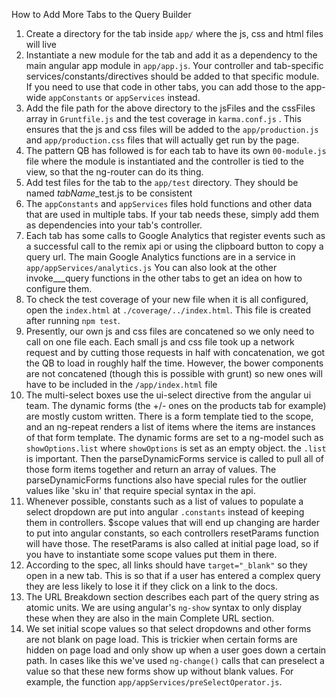 How to Add More Tabs to the Query Builder

1. Create a directory for the tab inside `app/` where the js, css and html files will live
1. Instantiate a new module for the tab and add it as a dependency to the main angular app module in `app/app.js`. Your controller and tab-specific services/constants/directives should be added to that specific module. If you need to use that code in other tabs, you can add those to the app-wide `appConstants` or `appServices` instead.
1. Add the file path for the above directory to the jsFiles and the cssFiles array in `Gruntfile.js` and the test coverage in `karma.conf.js` . This ensures that the js and css files will be added to the `app/production.js` and `app/production.css` files that will actually get run by the page.
1. The pattern QB has followed is for each tab to have its own `00-module.js` file where the module is instantiated and the controller is tied to the view, so that the ng-router can do its thing.
1. Add test files for the tab to the `app/test` directory. They should be named *tabName*_test.js to be consistent
1. The `appConstants` and `appServices` files hold functions and other data that are used in multiple tabs. If your tab needs these, simply add them as dependencies into your tab's controller.
1. Each tab has some calls to Google Analytics that register events such as a successful call to the remix api or using the clipboard button to copy a query url. The main Google Analytics functions are in a service in `app/appServices/analytics.js` You can also look at the other invoke___query functions in the other tabs to get an idea on how to configure them.
1. To check the test coverage of your new file when it is all configured, open the `index.html` at `./coverage/../index.html`. This file is created after running `npm test`.
1. Presently, our own js and css files are concatened so we only need to call on one file each. Each small js and css file took up a network request and by cutting those requests in half with concatenation, we got the QB to load in roughly half the time. However, the bower components are not concatened (though this is possible with grunt) so new ones will have to be included in the `/app/index.html` file
1. The multi-select boxes use the ui-select directive from the angular ui team. The dynamic forms (the +/- ones on the products tab for example) are mostly custom written. There is a form template tied to the scope, and an ng-repeat renders a list of items where the items are instances of that form template. The dynamic forms are set to a ng-model such as `showOptions.list` where `showOptions` is set as an empty object. the `.list` is important.  Then the parseDynamicForms service is called to pull all of those form items together and return an array of values. The parseDynamicForms functions also have special rules for the outlier values like 'sku in' that require special syntax in the api.
1. Whenever possible, constants such as a list of values to populate a select dropdown are put into angular `.constants` instead of keeping them in controllers. $scope values that will end up changing are harder to put into angular constants, so each controllers resetParams function will have those. The resetParams is also called at initial page load, so if you have to instantiate some scope values put them in there.
1. According to the spec, all links should have `target="_blank"` so they open in a new tab. This is so that if a user has entered a complex query they are less likely to lose it if they click on a link to the docs.
1. The URL Breakdown section describes each part of the query string as atomic units. We are using angular's `ng-show` syntax to only display these when they are also in the main Complete URL section.
1. We set initial scope values so that select dropdowns and other forms are not blank on page load. This is trickier when certain forms are hidden on page load and only show up when a user goes down a certain path. In cases like this we've used `ng-change()` calls that can preselect a value so that these new forms show up without blank values. For example, the function `app/appServices/preSelectOperator.js`.